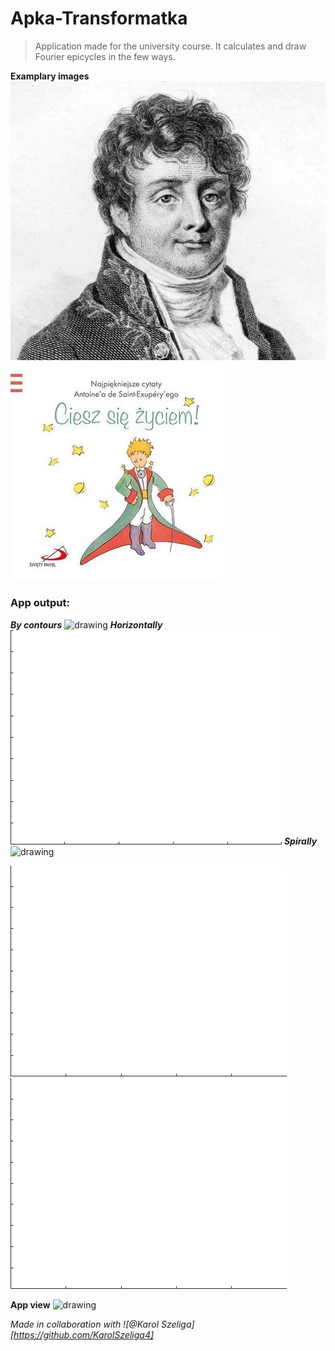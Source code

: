 # Apka-Transformatka
> Application made for the university course. 
> It calculates and draw Fourier epicycles in the few ways. 

**Examplary images**
![drawing](https://github.com/mateuszGorczany/Apka-Transformatka/blob/main/Obrazki/JosephFourier.png)
![drawing](https://github.com/mateuszGorczany/Apka-Transformatka/blob/main/Obrazki/ksiaze.jpg)

### App output:
***By contours***
![drawing](https://github.com/mateuszGorczany/Apka-Transformatka/blob/main/examples/fourier_contours.gif)
***Horizontally***
![drawing](https://github.com/mateuszGorczany/Apka-Transformatka/blob/main/examples/little_prince_horizontally.gif)
***Spirally***
![drawing](https://github.com/mateuszGorczany/Apka-Transformatka/blob/main/examples/fourier_spirally.gif)

![drawing](https://github.com/mateuszGorczany/Apka-Transformatka/blob/main/examples/poland.gif)
![drawing](https://github.com/mateuszGorczany/Apka-Transformatka/blob/main/examples/world_connected.gif)

**App view**
![drawing](https://github.com/mateuszGorczany/Apka-Transformatka/blob/main/Obrazki/app_view.png)


*Made in collaboration with ![@Karol Szeliga][https://github.com/KarolSzeliga4]*

